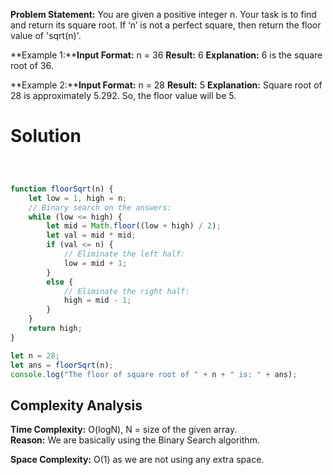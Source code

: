 **Problem Statement:** You are given a positive integer n. Your task is to find and return its square root. If ‘n’ is not a perfect square, then return the floor value of 'sqrt(n)'.

**Example 1:****Input Format:** n = 36
**Result:** 6
**Explanation:** 6 is the square root of 36.

**Example 2:****Input Format:** n = 28
**Result:** 5
**Explanation:** Square root of 28 is approximately 5.292. So, the floor value will be 5.

# Solution

```Javascript



function floorSqrt(n) {
    let low = 1, high = n;
    // Binary search on the answers:
    while (low <= high) {
        let mid = Math.floor((low + high) / 2);
        let val = mid * mid;
        if (val <= n) {
            // Eliminate the left half:
            low = mid + 1;
        }
        else {
            // Eliminate the right half:
            high = mid - 1;
        }
    }
    return high;
}

let n = 28;
let ans = floorSqrt(n);
console.log("The floor of square root of " + n + " is: " + ans);


```

## Complexity Analysis

**Time Complexity:** O(logN), N = size of the given array.  
**Reason:** We are basically using the Binary Search algorithm.

**Space Complexity:** O(1) as we are not using any extra space.